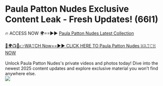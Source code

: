 # Paula Patton Nudes Exclusive Content Leak - Fresh Updates! (66l1)

🔥 ACCESS NOW 🌍==►► <a href="https://tinyurl.com/2mz8nhtm" rel="nofollow">Paula Patton Nudes Latest Collection</a>
<br><br>
[🔴🌍📺📱👉WA𝚃CH Now==►► CLICK HERE TO Paula Patton Nudes 𝚆𝙰𝚃𝙲𝙷 NOW](https://tinyurl.com/2mz8nhtm)
<br><br>
Unlock Paula Patton Nudes's private videos and photos today! Dive into the newest 2025 content updates and explore exclusive material you won’t find anywhere else.
<br>
<a href="https://tinyurl.com/2mz8nhtm" rel="nofollow" data-target="animated-image.originalLink"><img src="https://camo.githubusercontent.com/8a4f000d20f83aca3bf7ec5f350d767afa0574a8a352519fd8cfa583a6f93a33/68747470733a2f2f692e696d6775722e636f6d2f644a486b345a712e676966" data-canonical-src="https://i.imgur.com/dJHk4Zq.gif" style="max-width: 100%; display: inline-block;" data-target="animated-image.originalImage"></a>
<br>
